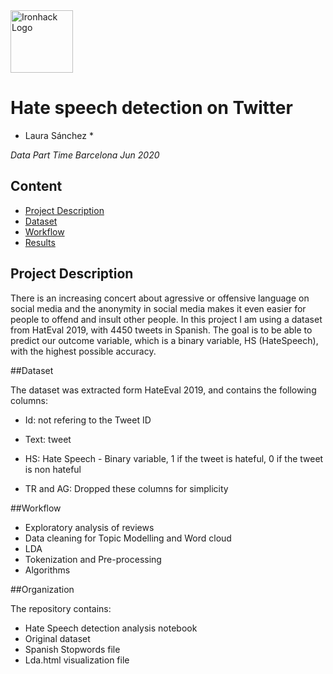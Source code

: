 <img src="https://bit.ly/2VnXWr2" alt="Ironhack Logo" width="100"/>

# Hate speech detection on Twitter
* Laura Sánchez * 

*Data Part Time Barcelona Jun 2020*

## Content
- [Project Description](#project)
- [Dataset](#dataset)
- [Workflow](#workflow)
- [Results](#results)

<a name="project"></a>

## Project Description

There is an increasing concert about agressive or offensive language on social media and the anonymity in social media makes it even easier for people to offend and insult other people. In this project I am using a dataset from HatEval 2019, with 4450 tweets in Spanish. The goal is to be able to predict our outcome variable, which is a binary variable, HS (HateSpeech), with the highest possible accuracy.



##Dataset

The dataset was extracted form HateEval 2019, and contains the following columns:

- Id: not refering to the Tweet ID

- Text: tweet

- HS: Hate Speech -  Binary variable, 1 if the tweet is hateful, 0 if the tweet is non hateful

- TR and AG: Dropped these columns for simplicity


##Workflow

- Exploratory analysis of reviews
- Data cleaning for Topic Modelling and Word cloud
- LDA
- Tokenization and Pre-processing
- Algorithms


##Organization

The repository contains:
 
- Hate Speech detection analysis notebook
- Original dataset
- Spanish Stopwords file
- Lda.html visualization file


